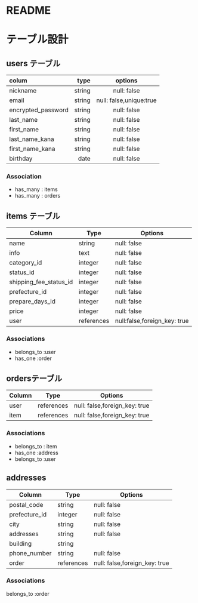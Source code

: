 # README
# テーブル設計

## users テーブル

| colum      |type         | options      |
|:-----------|------------:|:------------:|
| nickname   | string      | null: false  |
| email      | string      | null: false,unique:true  |
| encrypted_password| string| null: false  |
| last_name  | string      | null: false  |
| first_name | string       | null: false  |
| last_name_kana    | string       | null: false  |
| first_name_kana   | string      | null: false  |
| birthday          | date        | null: false  |

### Association
- has_many : items
- has_many : orders




## items テーブル

| Column                   | Type       | Options                        |
| -------------------------| ---------- | ------------------------------ |
| name                     | string     | null: false                    |
| info                     | text       | null: false                    |
| category_id              | integer    | null: false                    |
| status_id                | integer    | null: false                    |
| shipping_fee_status_id   | integer    | null: false                    |
| prefecture_id            | integer    | null: false                    |
| prepare_days_id          | integer    | null: false                    |
| price                    | integer    | null: false                    |
| user                     | references | null:false,foreign_key: true   |


### Associations
- belongs_to :user
- has_one  :order


##  ordersテーブル

| Column        | Type       | Options     |
| ------------- | ---------- | ----------  |
| user          | references | null: false,foreign_key: true|
| item          | references | null: false,foreign_key: true| 
### Associations
- belongs_to : item
- has_one :address
- belongs_to :user


## addresses

| Column        | Type       | Options     |
| ------------- | ---------- | ------------|
| postal_code   | string     | null: false |
| prefecture_id | integer    | null: false |
| city          | string     | null: false |
| addresses     | string     | null: false |
| building      | string     |             |
| phone_number  | string     | null: false |
| order         | references | null: false,foreign_key: true|
### Associations
belongs_to :order

